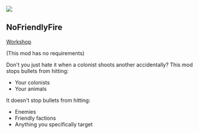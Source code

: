 ![](https://raw.githubusercontent.com/WilliamVenner/RimWorld-NoFriendlyFire/master/About/Preview.png)

## NoFriendlyFire

[Workshop](http://steamcommunity.com/sharedfiles/filedetails/?id=1013648397)

(This mod has no requirements)

Don't you just hate it when a colonist shoots another accidentally?
This mod stops bullets from hitting:

* Your colonists
* Your animals

It doesn't stop bullets from hitting:

* Enemies
* Friendly factions
* Anything you specifically target
